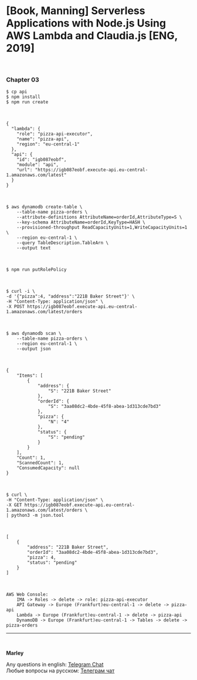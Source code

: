 # [Book, Manning] Serverless Applications with Node.js Using AWS Lambda and Claudia.js [ENG, 2019]

<br/>

### Chapter 03

    $ cp api
    $ npm install
    $ npm run create

<br/>

```
{
  "lambda": {
    "role": "pizza-api-executor",
    "name": "pizza-api",
    "region": "eu-central-1"
  },
  "api": {
    "id": "igb087eobf",
    "module": "api",
    "url": "https://igb087eobf.execute-api.eu-central-1.amazonaws.com/latest"
  }
}
```

<br/>

    $ aws dynamodb create-table \
        --table-name pizza-orders \
        --attribute-definitions AttributeName=orderId,AttributeType=S \
        --key-schema AttributeName=orderId,KeyType=HASH \
        --provisioned-throughput ReadCapacityUnits=1,WriteCapacityUnits=1 \
        --region eu-central-1 \
        --query TableDescription.TableArn \
        --output text

<br/>

    $ npm run putRolePolicy

<br/>

    $ curl -i \
    -d '{"pizza":4, "address":"221B Baker Street"}' \
    -H "Content-Type: application/json" \
    -X POST https://igb087eobf.execute-api.eu-central-1.amazonaws.com/latest/orders

<br/>

    $ aws dynamodb scan \
        --table-name pizza-orders \
        --region eu-central-1 \
        --output json

<br/>

```
{
    "Items": [
        {
            "address": {
                "S": "221B Baker Street"
            },
            "orderId": {
                "S": "3aa08dc2-4bde-45f8-abea-1d313cde7bd3"
            },
            "pizza": {
                "N": "4"
            },
            "status": {
                "S": "pending"
            }
        }
    ],
    "Count": 1,
    "ScannedCount": 1,
    "ConsumedCapacity": null
}

```

<br/>

    $ curl \
    -H "Content-Type: application/json" \
    -X GET https://igb087eobf.execute-api.eu-central-1.amazonaws.com/latest/orders \
    | python3 -m json.tool

<br/>

```
[
    {
        "address": "221B Baker Street",
        "orderId": "3aa08dc2-4bde-45f8-abea-1d313cde7bd3",
        "pizza": 4,
        "status": "pending"
    }
]
```

<br/>

```
AWS Web Console:
    IMA -> Roles -> delete -> role: pizza-api-executor
    API Gateway -> Europe (Frankfurt)eu-central-1 -> delete -> pizza-api
    Lambda -> Europe (Frankfurt)eu-central-1 -> delete -> pizza-api
    DynamoDB -> Europe (Frankfurt)eu-central-1 -> Tables -> delete -> pizza-orders

```

---

<br/>

**Marley**

Any questions in english: <a href="https://jsdev.org/chat/">Telegram Chat</a>  
Любые вопросы на русском: <a href="https://jsdev.ru/chat/">Телеграм чат</a>
